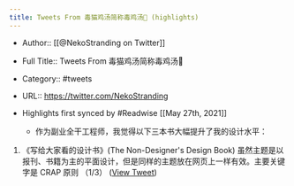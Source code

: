 ```yaml
---
title: Tweets From 毒猫鸡汤简称毒鸡汤🤔 (highlights)
---
```


- Author:: [[@NekoStranding on Twitter]]

- Full Title:: Tweets From 毒猫鸡汤简称毒鸡汤🤔

- Category:: #tweets

- URL:: https://twitter.com/NekoStranding

- Highlights first synced by #Readwise [[May 27th, 2021]]
	 - 作为副业全干工程师，我觉得以下三本书大幅提升了我的设计水平：
1. 《写给大家看的设计书》(The Non-Designer's Design Book) 虽然主题是以报刊、书籍为主的平面设计，但是同样的主题放在网页上一样有效。主要关键字是 CRAP 原则
（1/3） ([View Tweet](https://twitter.com/NekoStranding/status/1371399222868676609))
